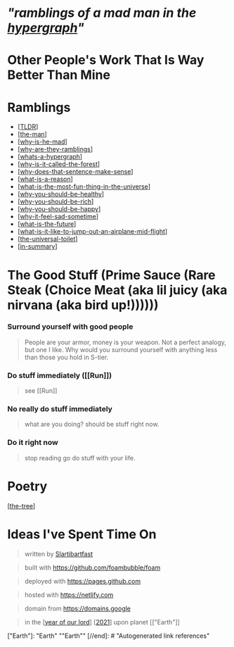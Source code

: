 <!-- <img src="attachments/wolfram-physics.jpeg" width=100 align="left"> -->

# **_"ramblings of a mad man in the [hypergraph](https://medium.com/syncedreview/stephen-wolfram-the-path-to-a-fundamental-theory-of-physics-may-begin-with-a-hypergraph-c1fd124b6e62)"_**
# Other People's Work That Is Way Better Than Mine

# Ramblings

* [[TLDR]]
* [[the-man]]
* [[why-is-he-mad]]
* [[why-are-they-ramblings]]
* [[whats-a-hypergraph]]
* [[why-is-it-called-the-forest]]
* [[why-does-that-sentence-make-sense]]
* [[what-is-a-reason]]
* [[what-is-the-most-fun-thing-in-the-universe]]
* [[why-you-should-be-healthy]]
* [[why-you-should-be-rich]]
* [[why-you-should-be-happy]]
* [[why-it-feel-sad-sometime]]
* [[what-is-the-future]]
* [[what-is-it-like-to-jump-out-an-airplane-mid-flight]]
* [[the-universal-toilet]]
* [[in-summary]]

<!-- [[the-game]]
[[the-view]]
[[the-future]] -->

# The Good Stuff (Prime Sauce (Rare Steak (Choice Meat (aka lil juicy (aka nirvana (aka bird up!))))))

###   Surround yourself with good people

> People are your armor, money is your weapon. Not a perfect analogy, but one I like. Why would you surround yourself with anything less than those you hold in S-tier.

### Do stuff immediately ([[Run]])

> see [[Run]]

### No really do stuff immediately

> what are you doing? should be stuff right now.

### Do it right now

> stop reading go do stuff with your life.


# Poetry

[[the-tree]]

# Ideas I've Spent Time On
<!-- [[how-to-teach]] -->
> written by [Slartibartfast](https://en.wikipedia.org/wiki/Slartibartfast)

> built with <https://github.com/foambubble/foam>

> deployed with <https://pages.github.com>

> hosted with <https://netlify.com>

> domain from <https://domains.google>

> in the [[year of our lord]] [[2021]] upon planet [["Earth"]]

[//begin]: # "Autogenerated link references for markdown compatibility"
[TLDR]: TLDR "TLDR"
[the-man]: journal/the-man "the-man"
[why-is-he-mad]: why-is-he-mad "why-is-he-mad"
[why-are-they-ramblings]: why-are-they-ramblings "why-are-they-ramblings?"
[whats-a-hypergraph]: whats-a-hypergraph "whats-a-hypergraph"
[why-is-it-called-the-forest]: why-is-it-called-the-forest "why-is-it-called-the-forest?"
[why-does-that-sentence-make-sense]: why-does-that-sentence-make-sense "why-does-that-sentence-make-sense"
[what-is-a-reason]: what-is-a-reason "what-is-a-reason?"
[what-is-the-most-fun-thing-in-the-universe]: what-is-the-most-fun-thing-in-the-universe "what-is-the-most-fun-thing-in-the-universe?"
[why-you-should-be-healthy]: why-you-should-be-healthy "why-you-should-be-healthy"
[why-you-should-be-rich]: why-you-should-be-rich "why-you-should-be-rich"
[why-you-should-be-happy]: why-you-should-be-happy "why-you-should-be-happy"
[why-it-feel-sad-sometime]: why-it-feel-sad-sometime "why-it-feel-sad-sometime?"
[what-is-the-future]: what-is-the-future "what-is-the-future?"
[what-is-it-like-to-jump-out-an-airplane-mid-flight]: what-is-it-like-to-jump-out-an-airplane-mid-flight "what-is-it-like-to-jump-out-an-airplane-mid-flight?"
[the-universal-toilet]: the-universal-toilet "the-universal-toilet"
[in-summary]: in-summary "in-summary"
[the-tree]: the-tree "the-tree"
[year of our lord]: <year of our lord> "year of our lord"
[2021]: 2021 "2021"
["Earth"]: "Earth" ""Earth""
[//end]: # "Autogenerated link references"
